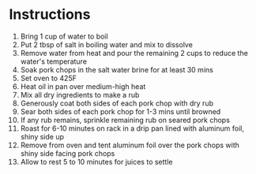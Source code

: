# Instructions

1. Bring 1 cup of water to boil
2. Put 2 tbsp of salt in boiling water and mix to dissolve
3. Remove water from heat and pour the remaining 2 cups to reduce the water's temperature
4. Soak pork chops in the salt water brine for at least 30 mins
5. Set oven to 425F
6. Heat oil in pan over medium-high heat
7. Mix all dry ingredients to make a rub
8. Generously coat both sides of each pork chop with dry rub
9. Sear both sides of each pork chop for 1-3 mins until browned
10. If any rub remains, sprinkle remaining rub on seared pork chops
11. Roast for 6-10 minutes on rack in a drip pan lined with aluminum foil, shiny side up
12. Remove from oven and tent aluminum foil over the pork chops with shiny side facing pork chops
13. Allow to rest 5 to 10 minutes for juices to settle